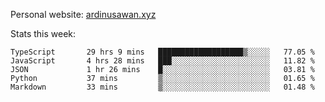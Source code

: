 Personal website: [ardinusawan.xyz](https://ardinusawan.xyz)

Stats this week:
<!--START_SECTION:waka-->

```text
TypeScript       29 hrs 9 mins   ███████████████████▒░░░░░   77.05 %
JavaScript       4 hrs 28 mins   ███░░░░░░░░░░░░░░░░░░░░░░   11.82 %
JSON             1 hr 26 mins    █░░░░░░░░░░░░░░░░░░░░░░░░   03.81 %
Python           37 mins         ▒░░░░░░░░░░░░░░░░░░░░░░░░   01.65 %
Markdown         33 mins         ▒░░░░░░░░░░░░░░░░░░░░░░░░   01.48 %
```

<!--END_SECTION:waka-->
